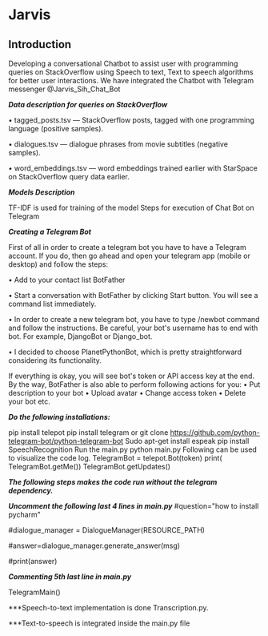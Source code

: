 # Jarvis
## Introduction 

Developing a conversational Chatbot to assist user with programming queries on StackOverflow using Speech to text, Text to speech algorithms for better user interactions.
 We have integrated the Chatbot with Telegram messenger @Jarvis_Sih_Chat_Bot

***Data description for queries on StackOverflow***

•	tagged_posts.tsv — StackOverflow posts, tagged with one programming language (positive samples).

•	dialogues.tsv — dialogue phrases from movie subtitles (negative samples).

•	word_embeddings.tsv — word embeddings trained earlier with StarSpace on StackOverflow query data earlier.


***Models Description***

TF-IDF is used for training of the model
Steps for execution of Chat Bot on Telegram 

***Creating a Telegram Bot***

First of all in order to create a telegram bot you have to have a Telegram account. If you do, then go ahead and open your telegram app (mobile or desktop) and follow the steps:

•	Add to your contact list BotFather

•	Start a conversation with BotFather by clicking Start button. You will see a command list immediately.

•	In order to create a new telegram bot, you have to type /newbot command and follow the instructions. Be careful, your bot's username has to end with bot. For example, DjangoBot or Django_bot.

•	I decided to choose PlanetPythonBot, which is pretty straightforward considering its functionality.
  
If everything is okay, you will see bot's token or API access key at the end.
By the way, BotFather is also able to perform following actions for you:
•	Put description to your bot
•	Upload avatar
•	Change access token
•	Delete your bot etc.

***Do the following installations:***

pip install telepot
pip install telegram or git clone https://github.com/python-telegram-bot/python-telegram-bot 
Sudo apt-get install espeak
pip install SpeechRecognition
Run the main.py 
python main.py
Following can be used to visualize the code  log.
TelegramBot = telepot.Bot(token)
print( TelegramBot.getMe()) 
TelegramBot.getUpdates()

***The following steps makes the code run without the telegram dependency.***

***Uncomment the following last 4 lines in main.py***
#question="how to install pycharm"

#dialogue_manager = DialogueManager(RESOURCE_PATH)

#answer=dialogue_manager.generate_answer(msg)

#print(answer)

***Commenting 5th last line in main.py***

 TelegramMain()
 

***Speech-to-text implementation is done Transcription.py.

***Text-to-speech is integrated inside the main.py file



